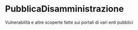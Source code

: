 # PubblicaDisamministrazione
Vulnerabilità e altre scoperte fatte sui portali di vari enti pubblici
